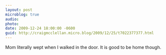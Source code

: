 ```yaml
---
layout: post
microblog: true
audio: 
photo: 
date: 2009-12-24 18:00:00 -0600
guid: http://craigmcclellan.micro.blog/2009/12/25/t7022377377.html
---
```

Mom literally wept when I walked in the door. It is good to be home though.
